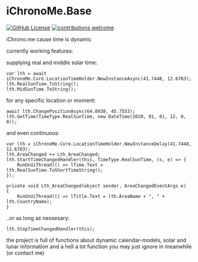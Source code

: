# iChronoMe.Base
[![GitHub License](https://img.shields.io/badge/license-IDM-lightgrey.svg)](https://github.com/maruhe/iChronoMe.Base/blob/master/LICENSE.md)
[![contributions welcome](https://img.shields.io/badge/contributions-welcome-brightgreen.svg?style=flat)](https://github.com/maruhe/iChronoMe.Base/issues)

iChrono.me cause time is dynamic

currently working features:

supplying real and middle solar time:

    var lth = await iChronoMe.Core.LocationTimeHolder.NewInstanceAsync(41.7448, 12.6703);
    lth.RealSunTime.ToString();
    lth.MidSunTime.ToString();

for any specific location or moment:

    await lth.ChangePositionAsync(64.8938, 45.7553);
    lth.GetTime(TimeType.RealSunTime, new DateTime(2020, 01, 01, 12, 0, 0));

and even continuous:

    var lth = iChronoMe.Core.LocationTimeHolder.NewInstanceDelay(41.7448, 12.6703);
    lth.AreaChanged += Lth_AreaChanged;
    lth.StartTimeChangedHandler(this, TimeType.RealSunTime, (s, e) => {
        RunOnUiThread(() => lTime.Text = lth.RealSunTime.ToShortTimeString();
    });

    private void Lth_AreaChanged(object sender, AreaChangedEventArgs e)
    {
        RunOnUiThread(() => lTitle.Text = lth.AreaName + ", " + lth.CountryName);
    }

..or as long as nessesary:

    lth.StopTimeChangedHandler(this);

the project is full of functions about dynamic calendar-models, solar and lunar information and a hell a lot function you may just ignore in meanwhile (or contact me)
